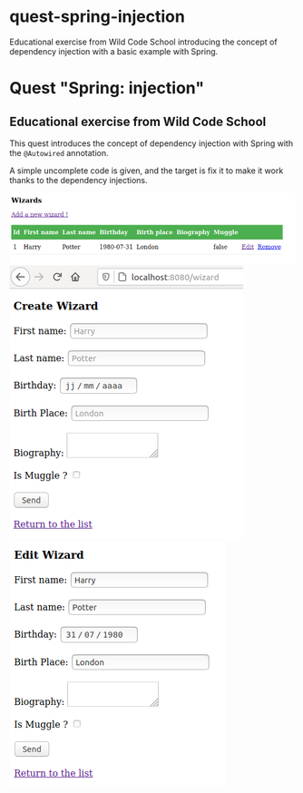 # quest-spring-injection
Educational exercise from Wild Code School introducing the concept of dependency injection with a basic example with Spring.

# Quest "Spring: injection"

## Educational exercise from Wild Code School

This quest introduces the concept of dependency injection with Spring with the <code>@Autowired</code> annotation.

A simple uncomplete code is given, and the target is fix it to make it work thanks to the dependency injections. 


![screen capture](https://github.com/0reldev/quest-spring-injection/blob/master/sc/screen-capture-1.png)
![screen capture](https://github.com/0reldev/quest-spring-injection/blob/master/sc/screen-capture-2.png)
![screen capture](https://github.com/0reldev/quest-spring-injection/blob/master/sc/screen-capture-3.png)
